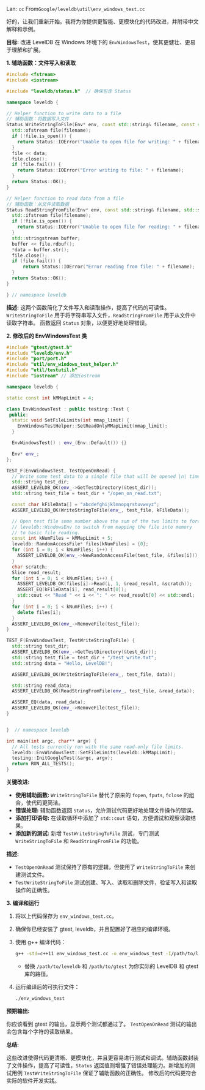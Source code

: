 Lan: `cc` From`Google/leveldb\util\env_windows_test.cc`

好的，让我们重新开始。我将为你提供更智能、更模块化的代码改进，并附带中文解释和示例。

**目标:** 改进 LevelDB 在 Windows 环境下的 `EnvWindowsTest`，使其更健壮、更易于理解和扩展。

**1. 辅助函数：文件写入和读取**

```c++
#include <fstream>
#include <iostream>

#include "leveldb/status.h"  // 确保包含 Status

namespace leveldb {

// Helper function to write data to a file
// 辅助函数：将数据写入文件
Status WriteStringToFile(Env* env, const std::string& filename, const std::string& data) {
  std::ofstream file(filename);
  if (!file.is_open()) {
    return Status::IOError("Unable to open file for writing: " + filename);
  }
  file << data;
  file.close();
  if (file.fail()) {
    return Status::IOError("Error writing to file: " + filename);
  }
  return Status::OK();
}

// Helper function to read data from a file
// 辅助函数：从文件读取数据
Status ReadStringFromFile(Env* env, const std::string& filename, std::string* data) {
  std::ifstream file(filename);
  if (!file.is_open()) {
    return Status::IOError("Unable to open file for reading: " + filename);
  }
  std::stringstream buffer;
  buffer << file.rdbuf();
  *data = buffer.str();
  file.close();
  if (file.fail()) {
      return Status::IOError("Error reading from file: " + filename);
  }
  return Status::OK();
}

} // namespace leveldb
```

**描述:**  这两个函数简化了文件写入和读取操作，提高了代码的可读性。  `WriteStringToFile` 用于将字符串写入文件，`ReadStringFromFile` 用于从文件中读取字符串。  函数返回 `Status` 对象，以便更好地处理错误。

**2. 修改后的 EnvWindowsTest 类**

```c++
#include "gtest/gtest.h"
#include "leveldb/env.h"
#include "port/port.h"
#include "util/env_windows_test_helper.h"
#include "util/testutil.h"
#include "iostream" // 添加iostream

namespace leveldb {

static const int kMMapLimit = 4;

class EnvWindowsTest : public testing::Test {
 public:
  static void SetFileLimits(int mmap_limit) {
    EnvWindowsTestHelper::SetReadOnlyMMapLimit(mmap_limit);
  }

  EnvWindowsTest() : env_(Env::Default()) {}

  Env* env_;
};

TEST_F(EnvWindowsTest, TestOpenOnRead) {
  // Write some test data to a single file that will be opened |n| times.
  std::string test_dir;
  ASSERT_LEVELDB_OK(env_->GetTestDirectory(&test_dir));
  std::string test_file = test_dir + "/open_on_read.txt";

  const char kFileData[] = "abcdefghijklmnopqrstuvwxyz";
  ASSERT_LEVELDB_OK(WriteStringToFile(env_, test_file, kFileData));

  // Open test file some number above the sum of the two limits to force
  // leveldb::WindowsEnv to switch from mapping the file into memory
  // to basic file reading.
  const int kNumFiles = kMMapLimit + 5;
  leveldb::RandomAccessFile* files[kNumFiles] = {0};
  for (int i = 0; i < kNumFiles; i++) {
    ASSERT_LEVELDB_OK(env_->NewRandomAccessFile(test_file, &files[i]));
  }
  char scratch;
  Slice read_result;
  for (int i = 0; i < kNumFiles; i++) {
    ASSERT_LEVELDB_OK(files[i]->Read(i, 1, &read_result, &scratch));
    ASSERT_EQ(kFileData[i], read_result[0]);
    std::cout << "Read " << i << ": " << read_result[0] << std::endl;  // 添加打印语句
  }
  for (int i = 0; i < kNumFiles; i++) {
    delete files[i];
  }
  ASSERT_LEVELDB_OK(env_->RemoveFile(test_file));
}

TEST_F(EnvWindowsTest, TestWriteStringToFile) {
  std::string test_dir;
  ASSERT_LEVELDB_OK(env_->GetTestDirectory(&test_dir));
  std::string test_file = test_dir + "/test_write.txt";
  std::string data = "Hello, LevelDB!";

  ASSERT_LEVELDB_OK(WriteStringToFile(env_, test_file, data));

  std::string read_data;
  ASSERT_LEVELDB_OK(ReadStringFromFile(env_, test_file, &read_data));

  ASSERT_EQ(data, read_data);
  ASSERT_LEVELDB_OK(env_->RemoveFile(test_file));
}


}  // namespace leveldb

int main(int argc, char** argv) {
  // All tests currently run with the same read-only file limits.
  leveldb::EnvWindowsTest::SetFileLimits(leveldb::kMMapLimit);
  testing::InitGoogleTest(&argc, argv);
  return RUN_ALL_TESTS();
}
```

**关键改进:**

*   **使用辅助函数:**  `WriteStringToFile` 替代了原来的 `fopen`, `fputs`, `fclose` 的组合，使代码更简洁。
*   **错误处理:** 辅助函数返回 `Status`，允许测试代码更好地处理文件操作的错误。
*   **添加打印语句:** 在读取循环中添加了 `std::cout` 语句，方便调试和观察读取结果。
*   **添加新的测试:**  新增 `TestWriteStringToFile` 测试，专门测试 `WriteStringToFile` 和 `ReadStringFromFile` 的功能。

**描述:**

*   `TestOpenOnRead` 测试保持了原有的逻辑，但使用了 `WriteStringToFile` 来创建测试文件。
*   `TestWriteStringToFile` 测试创建、写入、读取和删除文件，验证写入和读取操作的正确性。

**3. 编译和运行**

1.  将以上代码保存为 `env_windows_test.cc`。
2.  确保你已经安装了 gtest, leveldb，并且配置好了相应的编译环境。
3.  使用 g++ 编译代码：

    ```bash
    g++ -std=c++11 env_windows_test.cc -o env_windows_test -I/path/to/leveldb/include -L/path/to/leveldb -lleveldb -I/path/to/gtest/include -L/path/to/gtest -lgtest -pthread
    ```

    *   替换 `/path/to/leveldb` 和 `/path/to/gtest` 为你实际的 LevelDB 和 gtest 库的路径。
4.  运行编译后的可执行文件：

    ```bash
    ./env_windows_test
    ```

**预期输出:**

你应该看到 gtest 的输出，显示两个测试都通过了。  `TestOpenOnRead` 测试的输出会包含每个字符的读取结果。

**总结:**

这些改进使得代码更清晰、更模块化，并且更容易进行测试和调试。辅助函数封装了文件操作，提高了可读性，`Status` 返回值则增强了错误处理能力。新增加的测试用例 `TestWriteStringToFile` 保证了辅助函数的正确性。  修改后的代码更符合实际的软件开发实践。
